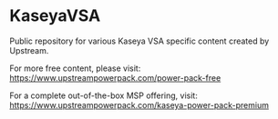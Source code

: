 # KaseyaVSA
Public repository for various Kaseya VSA specific content created by Upstream.

For more free content, please visit: https://www.upstreampowerpack.com/power-pack-free

For a complete out-of-the-box MSP offering, visit: https://www.upstreampowerpack.com/kaseya-power-pack-premium
